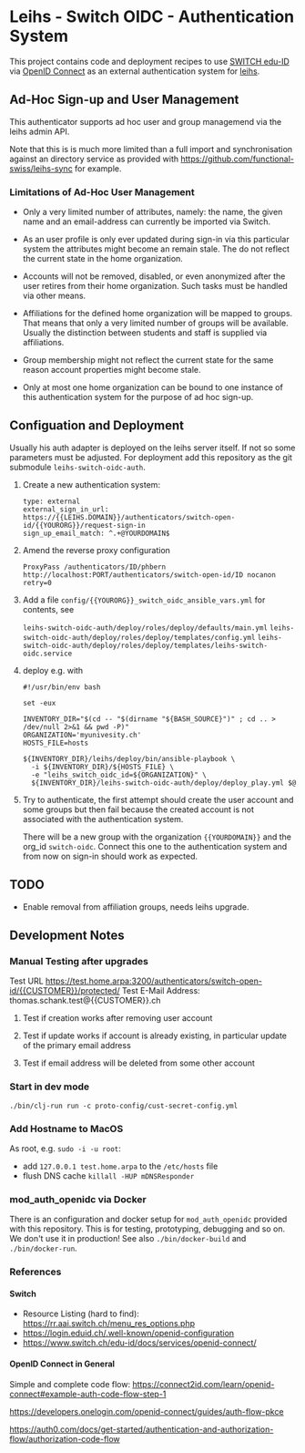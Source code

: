 Leihs - Switch OIDC - Authentication System
===========================================

This project contains code and deployment recipes to use [SWITCH
edu-ID](https://www.switch.ch/edu-id/) via [OpenID
Connect](https://www.switch.ch/edu-id/docs/services/openid-connect/) as an
external authentication system for [leihs](https://github.com/leihs).



Ad-Hoc Sign-up and User Management
----------------------------------

This authenticator supports ad hoc user and group managemend via the leihs
admin API.

Note that this is is much more limited than a full import and synchronisation
against an directory service as provided with
https://github.com/functional-swiss/leihs-sync for example.


### Limitations of Ad-Hoc User Management


* Only a very limited number of attributes, namely: the name, the given
  name and an email-address can currently be imported via Switch.

* As an user profile is only ever updated during sign-in via this particular
  system the attributes might become an remain stale. The do not reflect the
  current state in the home organization.

* Accounts will not be removed, disabled, or even anonymized after the user
  retires from their home organization. Such tasks must be handled via other
  means.

* Affiliations for the defined home organization will be mapped to groups. That
  means that only a very limited number of groups will be available. Usually
  the distinction between students and staff is supplied via affiliations.

* Group membership might not reflect the current state for the same reason
  account properties might become stale.

* Only at most one home organization can be bound to one instance of this
  authentication system for the purpose of ad hoc sign-up.



Configuation and Deployment
---------------------------


Usually his auth adapter is deployed on the leihs server itself. If not so some
parameters must be adjusted. For deployment add this repository as the git
submodule `leihs-switch-oidc-auth`.


1. Create a new authentication system:

    ```
    type: external
    external_sign_in_url: https://{{LEIHS.DOMAIN}}/authenticators/switch-open-id/{{YOURORG}}/request-sign-in
    sign_up_email_match: ^.+@YOURDOMAIN$
    ```

2. Amend the reverse proxy configuration

    ```
    ProxyPass /authenticators/ID/phbern http://localhost:PORT/authenticators/switch-open-id/ID nocanon retry=0
    ```

3. Add a file `config/{{YOURORG}}_switch_oidc_ansible_vars.yml` for contents, see

    `leihs-switch-oidc-auth/deploy/roles/deploy/defaults/main.yml`
    `leihs-switch-oidc-auth/deploy/roles/deploy/templates/config.yml`
    `leihs-switch-oidc-auth/deploy/roles/deploy/templates/leihs-switch-oidc.service`


4. deploy e.g. with

    ```
    #!/usr/bin/env bash

    set -eux

    INVENTORY_DIR="$(cd -- "$(dirname "${BASH_SOURCE}")" ; cd .. > /dev/null 2>&1 && pwd -P)"
    ORGANIZATION='myunivesity.ch'
    HOSTS_FILE=hosts

    ${INVENTORY_DIR}/leihs/deploy/bin/ansible-playbook \
      -i ${INVENTORY_DIR}/${HOSTS_FILE} \
      -e "leihs_switch_oidc_id=${ORGANIZATION}" \
      ${INVENTORY_DIR}/leihs-switch-oidc-auth/deploy/deploy_play.yml $@

    ```

5.  Try to authenticate, the first attempt should create the user account and
    some groups but then fail because the created account is not associated with
    the authentication system.

    There will be a new group with the organization `{{YOURDOMAIN}}` and
    the org_id `switch-oidc`. Connect this one to the authentication system and
    from now on sign-in should work as expected.




TODO
----

* Enable removal from affiliation groups, needs leihs upgrade.


Development Notes
-----------------


### Manual Testing after upgrades

Test URL https://test.home.arpa:3200/authenticators/switch-open-id/{{CUSTOMER}}/protected/
Test E-Mail Address: thomas.schank.test@{{CUSTOMER}}.ch

1. Test if creation works after removing user account

2. Test if update works if account is already existing, in particular update of
   the primary email address

3. Test if email address will be deleted from some other account



### Start in dev mode

    ./bin/clj-run run -c proto-config/cust-secret-config.yml

### Add Hostname to MacOS

As root, e.g. `sudo -i -u root`:

* add `127.0.0.1 test.home.arpa` to the `/etc/hosts` file
* flush DNS cache `killall -HUP mDNSResponder`


### mod_auth_openidc via Docker

There is an configuration and docker setup for `mod_auth_openidc` provided with
this repository. This is for testing, prototyping, debugging and so on. We
don't use it in production! See also `./bin/docker-build` and
`./bin/docker-run`.


### References

#### Switch


* Resource Listing (hard to find): https://rr.aai.switch.ch/menu_res_options.php
* https://login.eduid.ch/.well-known/openid-configuration
* https://www.switch.ch/edu-id/docs/services/openid-connect/


#### OpenID Connect in General

Simple and complete code flow:
https://connect2id.com/learn/openid-connect#example-auth-code-flow-step-1

https://developers.onelogin.com/openid-connect/guides/auth-flow-pkce

https://auth0.com/docs/get-started/authentication-and-authorization-flow/authorization-code-flow


